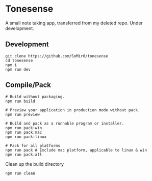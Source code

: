 # Tonesense

A small note taking app, transferred from my deleted repo. Under development.

## Development

```shell
git clone https://github.com/SoMir0/tonesense
cd tonesense
npm i
npm run dev
```

## Compile/Pack

```shell
# Build without packaging.
npm run build

# Preview your application in production mode without pack.
npm run preview

# Build and pack as a runnable program or installer.
npm run pack:win
npm run pack:mac
npm run pack:linux

# Pack for all platforms
npm run pack # Exclude mac platform, applicable to linux & win
npm run pack:all
```

Clean up the build directory

```shell
npm run clean
```
